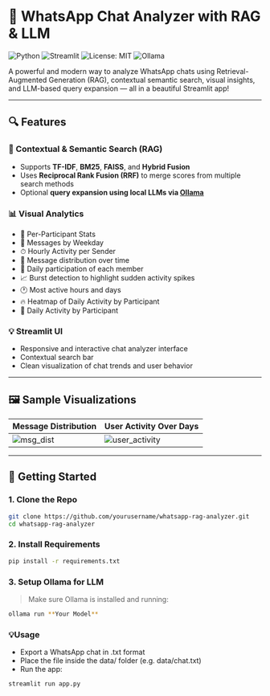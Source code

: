 # 💬 WhatsApp Chat Analyzer with RAG & LLM

![Python](https://img.shields.io/badge/Python-3.10%2B-blue.svg)
![Streamlit](https://img.shields.io/badge/Built%20with-Streamlit-ff4b4b.svg)
![License: MIT](https://img.shields.io/badge/License-MIT-yellow.svg)
![Ollama](https://img.shields.io/badge/LLM-Ollama-blueviolet)

A powerful and modern way to analyze WhatsApp chats using Retrieval-Augmented Generation (RAG), contextual semantic search, visual insights, and LLM-based query expansion — all in a beautiful Streamlit app!

---

## 🔍 Features

### 🧠 Contextual & Semantic Search (RAG)
- Supports **TF-IDF**, **BM25**, **FAISS**, and **Hybrid Fusion**
- Uses **Reciprocal Rank Fusion (RRF)** to merge scores from multiple search methods
- Optional **query expansion using local LLMs via [Ollama](https://ollama.com/)**

### 📊 Visual Analytics
- 👥 Per-Participant Stats
- 📆 Messages by Weekday
- ⏱ Hourly Activity per Sender
- 📅 Message distribution over time
- 👥 Daily participation of each member
- 📈 Burst detection to highlight sudden activity spikes
- 🕐 Most active hours and days
- 🔥 Heatmap of Daily Activity by Participant
- 👤 Daily Activity by Participant

### 💡 Streamlit UI
- Responsive and interactive chat analyzer interface
- Contextual search bar
- Clean visualization of chat trends and user behavior

---

## 🖼️ Sample Visualizations

| Message Distribution | User Activity Over Days |
|----------------------|-------------------------|
| ![msg_dist](images/message.png) | ![user_activity](images/individual.png) |

---

## 🚀 Getting Started

### 1. Clone the Repo

```bash
git clone https://github.com/yourusername/whatsapp-rag-analyzer.git
cd whatsapp-rag-analyzer

```
### 2. Install Requirements

```bash
pip install -r requirements.txt
```

### 3. Setup Ollama for LLM
> Make sure Ollama is installed and running:

```bash
ollama run **Your Model**
```
### 💡Usage
- Export a WhatsApp chat in .txt format
- Place the file inside the data/ folder (e.g. data/chat.txt)
- Run the app:
```bash
streamlit run app.py
```

